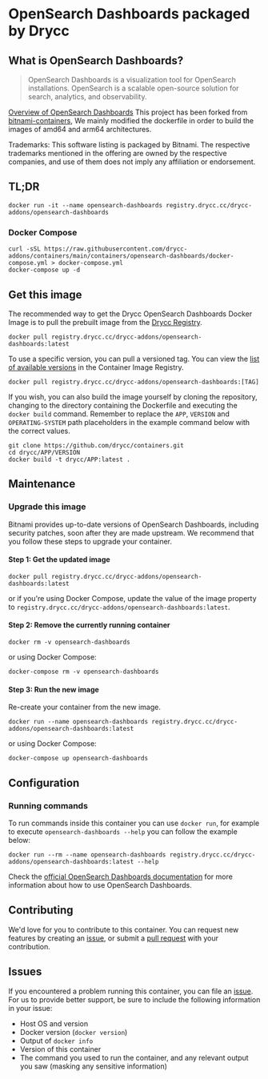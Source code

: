 # OpenSearch Dashboards packaged by Drycc

## What is OpenSearch Dashboards?

> OpenSearch Dashboards is a visualization tool for OpenSearch installations. OpenSearch is a scalable open-source solution for search, analytics, and observability.

[Overview of OpenSearch Dashboards](https://opensearch.org/)
This project has been forked from [bitnami-containers](https://github.com/bitnami/containers),  We mainly modified the dockerfile in order to build the images of amd64 and arm64 architectures. 

Trademarks: This software listing is packaged by Bitnami. The respective trademarks mentioned in the offering are owned by the respective companies, and use of them does not imply any affiliation or endorsement.

## TL;DR

```console
docker run -it --name opensearch-dashboards registry.drycc.cc/drycc-addons/opensearch-dashboards
```

### Docker Compose

```console
curl -sSL https://raw.githubusercontent.com/drycc-addons/containers/main/containers/opensearch-dashboards/docker-compose.yml > docker-compose.yml
docker-compose up -d
```

## Get this image

The recommended way to get the Drycc OpenSearch Dashboards Docker Image is to pull the prebuilt image from the [Drycc Registry](https://quay.io/repository/drycc-addons).

```console
docker pull registry.drycc.cc/drycc-addons/opensearch-dashboards:latest
```

To use a specific version, you can pull a versioned tag. You can view the [list of available versions](https://quay.io/repository/drycc-addons/opensearch?tab=tags) in the Container Image Registry.

```console
docker pull registry.drycc.cc/drycc-addons/opensearch-dashboards:[TAG]
```

If you wish, you can also build the image yourself by cloning the repository, changing to the directory containing the Dockerfile and executing the `docker build` command. Remember to replace the `APP`, `VERSION` and `OPERATING-SYSTEM` path placeholders in the example command below with the correct values.

```console
git clone https://github.com/drycc/containers.git
cd drycc/APP/VERSION
docker build -t drycc/APP:latest .
```

## Maintenance

### Upgrade this image

Bitnami provides up-to-date versions of OpenSearch Dashboards, including security patches, soon after they are made upstream. We recommend that you follow these steps to upgrade your container.

#### Step 1: Get the updated image

```console
docker pull registry.drycc.cc/drycc-addons/opensearch-dashboards:latest
```

or if you're using Docker Compose, update the value of the image property to `registry.drycc.cc/drycc-addons/opensearch-dashboards:latest`.

#### Step 2: Remove the currently running container

```console
docker rm -v opensearch-dashboards
```

or using Docker Compose:

```console
docker-compose rm -v opensearch-dashboards
```

#### Step 3: Run the new image

Re-create your container from the new image.

```console
docker run --name opensearch-dashboards registry.drycc.cc/drycc-addons/opensearch-dashboards:latest
```

or using Docker Compose:

```console
docker-compose up opensearch-dashboards
```

## Configuration

### Running commands

To run commands inside this container you can use `docker run`, for example to execute `opensearch-dashboards --help` you can follow the example below:

```console
docker run --rm --name opensearch-dashboards registry.drycc.cc/drycc-addons/opensearch-dashboards:latest --help
```

Check the [official OpenSearch Dashboards documentation](https://opensearch.org/docs/) for more information about how to use OpenSearch Dashboards.

## Contributing

We'd love for you to contribute to this container. You can request new features by creating an [issue](https://github.com/drycc-addons/containers/issues), or submit a [pull request](https://github.com/drycc-addons/containers/pulls) with your contribution.

## Issues

If you encountered a problem running this container, you can file an [issue](https://github.com/drycc-addons/containers/issues/new). For us to provide better support, be sure to include the following information in your issue:

- Host OS and version
- Docker version (`docker version`)
- Output of `docker info`
- Version of this container
- The command you used to run the container, and any relevant output you saw (masking any sensitive information)
